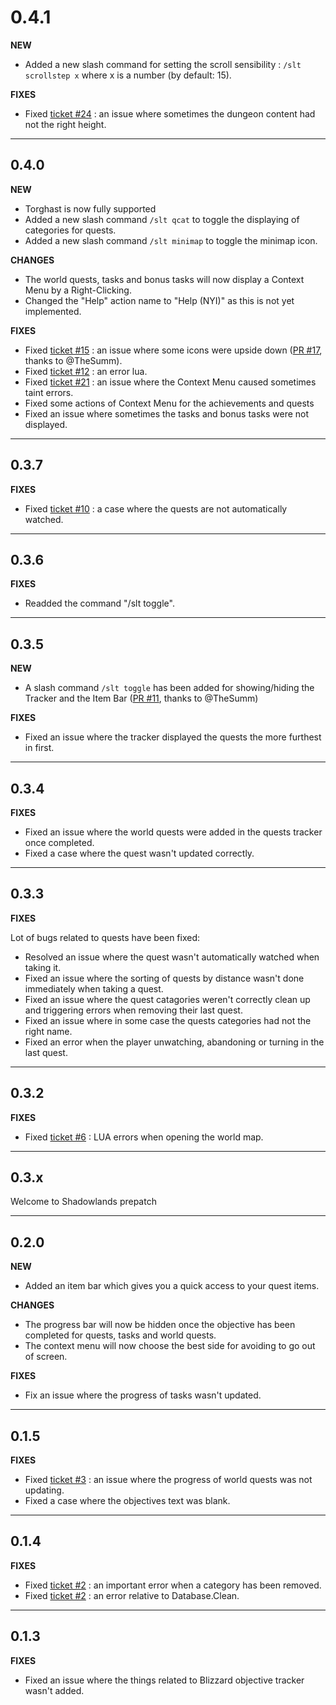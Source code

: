 # 0.4.1

**NEW**

- Added a new slash command for setting the scroll sensibility : `/slt scrollstep x` where x is a number (by default: 15).

**FIXES**

- Fixed [ticket #24](https://github.com/Skamer/Syling-Tracker/issues/24) : an issue where sometimes the dungeon content had not the right height.

---

## 0.4.0

**NEW**

- Torghast is now fully supported
- Added a new slash command `/slt qcat` to toggle the displaying of categories for quests.
- Added a new slash command `/slt minimap` to toggle the minimap icon.

**CHANGES**

- The world quests, tasks and bonus tasks will now display a Context Menu by a Right-Clicking.
- Changed the "Help" action name to "Help (NYI)" as this is not yet implemented.

**FIXES**

- Fixed [ticket #15](https://github.com/Skamer/Syling-Tracker/issues/15) : an issue where some icons were upside down ([PR #17](https://github.com/Skamer/Syling-Tracker/pull/17), thanks to @TheSumm).
- Fixed [ticket #12](https://github.com/Skamer/Syling-Tracker/issues/12) : an error lua.
- Fixed [ticket #21](https://github.com/Skamer/Syling-Tracker/issues/21) : an issue where the Context Menu caused sometimes taint errors.
- Fixed some actions of Context Menu for the achievements and quests
- Fixed an issue where sometimes the tasks and bonus tasks were not displayed.

---

## 0.3.7

**FIXES**

- Fixed [ticket #10](https://github.com/Skamer/Syling-Tracker/issues/10) : a case where the quests are not automatically watched.

---

## 0.3.6

**FIXES**

- Readded the command "/slt toggle".

---

## 0.3.5

**NEW**

- A slash command `/slt toggle` has been added for showing/hiding the Tracker and the Item Bar ([PR #11](https://github.com/Skamer/Syling-Tracker/pull/11), thanks to @TheSumm)

**FIXES**

- Fixed an issue where the tracker displayed the quests the more furthest in first.

---

## 0.3.4

**FIXES**

- Fixed an issue where the world quests were added in the quests tracker once completed.
- Fixed a case where the quest wasn't updated correctly.

---

## 0.3.3

**FIXES**

Lot of bugs related to quests have been fixed:

- Resolved an issue where the quest wasn't automatically watched when taking it.
- Fixed an issue where the sorting of quests by distance wasn't done immediately when taking a quest.
- Fixed an issue where the quest catagories weren't correctly clean up and triggering errors when removing their last quest.
- Fixed an issue where in some case the quests categories had not the right name.
- Fixed an error when the player unwatching, abandoning or turning in the last quest.

---

## 0.3.2

**FIXES**

- Fixed [ticket #6](https://github.com/Skamer/Syling-Tracker/issues/6) : LUA errors when opening the world map.

---

## 0.3.x

Welcome to Shadowlands prepatch

---

## 0.2.0

**NEW**

- Added an item bar which gives you a quick access to your quest items.

**CHANGES**

- The progress bar will now be hidden once the objective has been completed for quests, tasks and world quests.
- The context menu will now choose the best side for avoiding to go out of screen.

**FIXES**

- Fix an issue where the progress of tasks wasn't updated.

---

## 0.1.5

**FIXES**

- Fixed [ticket #3](https://github.com/Skamer/Syling-Tracker/issues/3) : an issue where the progress of world quests was not updating.
- Fixed a case where the objectives text was blank.

---

## 0.1.4

**FIXES**

- Fixed [ticket #2](https://github.com/Skamer/Syling-Tracker/issues/2) : an important error when a category has been removed.
- Fixed [ticket #2](https://github.com/Skamer/Syling-Tracker/issues/2) : an error relative to Database.Clean.

---

## 0.1.3

**FIXES**

- Fixed an issue where the things related to Blizzard objective tracker wasn't added.
